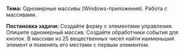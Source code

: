 ﻿**Тема:** Одномерные массивы (Windows-приложения). Работа с массивами.

**Постановка задачи:** Создайте форму с элементами управления. Опишите одномерный массив. Создайте обработчики события для кнопок. 
В массиве из 25 вещественных чисел найти наименьший элемент и поменять его местами с первым элементом.

